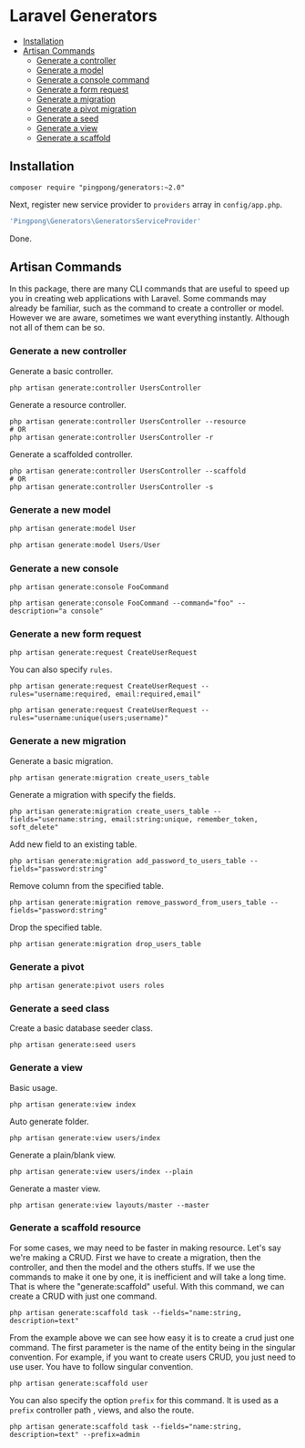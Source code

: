 Laravel Generators
==========

- [Installation](#installation)
- [Artisan Commands](#artisan-commands)
	- [Generate a controller](#controller)
	- [Generate a model](#model)
	- [Generate a console command](#console)
	- [Generate a form request](#request)
	- [Generate a migration](#migration)
	- [Generate a pivot migration](#pivot)
	- [Generate a seed](#seed)
	- [Generate a view](#view)
	- [Generate a scaffold](#scaffold)

<a name="installation"></a>
## Installation

```
composer require "pingpong/generators:~2.0"
```

Next, register new service provider to `providers` array in `config/app.php`.

```php
'Pingpong\Generators\GeneratorsServiceProvider'
```

Done.

<a name="artisan-commands"></a>
## Artisan Commands

In this package, there are many CLI commands that are useful to speed up you in creating web applications with Laravel. Some commands may already be familiar, such as the command to create a controller or model. However we are aware, sometimes we want everything instantly. Although not all of them can be so.

<a name="controller"></a>
### Generate a new controller

Generate a basic controller.

```terminal
php artisan generate:controller UsersController
```

Generate a resource controller.

```terminal
php artisan generate:controller UsersController --resource
# OR
php artisan generate:controller UsersController -r
```

Generate a scaffolded controller.

```
php artisan generate:controller UsersController --scaffold
# OR
php artisan generate:controller UsersController -s
```

<a name="model"></a>
### Generate a new model

```php
php artisan generate:model User

php artisan generate:model Users/User
```

<a name="console"></a>
### Generate a new console

```
php artisan generate:console FooCommand

php artisan generate:console FooCommand --command="foo" --description="a console"
```

<a name="request"></a>
### Generate a new form request

```
php artisan generate:request CreateUserRequest
```

You can also specify `rules`.

```
php artisan generate:request CreateUserRequest --rules="username:required, email:required,email"

php artisan generate:request CreateUserRequest --rules="username:unique(users;username)"
```

<a name="migration"></a>
### Generate a new migration

Generate a basic migration.

```
php artisan generate:migration create_users_table
```

Generate a migration with specify the fields.

```
php artisan generate:migration create_users_table --fields="username:string, email:string:unique, remember_token, soft_delete"
```

Add new field to an existing table.
```
php artisan generate:migration add_password_to_users_table --fields="password:string"
```

Remove column from the specified table.

```
php artisan generate:migration remove_password_from_users_table --fields="password:string"
```

Drop the specified table.
```
php artisan generate:migration drop_users_table
```

<a name="pivot"></a>
### Generate a pivot

```terminal
php artisan generate:pivot users roles
```

<a name="seed"></a>
### Generate a seed class

Create a basic database seeder class.

```terminal
php artisan generate:seed users
```

<a name="view"></a>
### Generate a view

Basic usage.

```terminal
php artisan generate:view index
```

Auto generate folder.

```terminal
php artisan generate:view users/index
```

Generate a plain/blank view.

```terminal
php artisan generate:view users/index --plain
```

Generate a master view.

```terminal
php artisan generate:view layouts/master --master
```

<a name="scaffold"></a>
### Generate a scaffold resource

For some cases, we may need to be faster in making resource. Let's say we're making a CRUD. First we have to create a migration, then the controller, and then the model and the others stuffs. If we use the commands to make it one by one, it is inefficient and will take a long time. That is where the "generate:scaffold" useful. With this command, we can create a CRUD with just one command.

```
php artisan generate:scaffold task --fields="name:string, description=text"
```

From the example above we can see how easy it is to create a crud just one command. The first parameter is the name of the entity being in the singular convention. For example, if you want to create users CRUD, you just need to use user. You have to follow singular convention.

```
php artisan generate:scaffold user
```

You can also specify the option `prefix` for this command. It is used as a `prefix` controller path , views, and also the route.

```
php artisan generate:scaffold task --fields="name:string, description=text" --prefix=admin
```